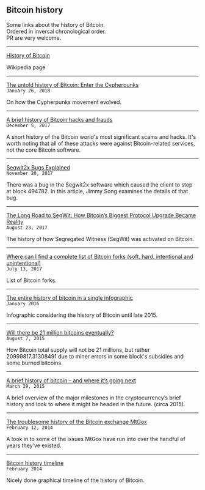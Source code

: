 ## Bitcoin history

Some links about the history of Bitcoin.  
Ordered in inversal chronological order.  
PR are very welcome.

---

[History of Bitcoin](https://en.wikipedia.org/wiki/History_of_bitcoin)

Wikipedia page

---

[The untold history of Bitcoin: Enter the Cypherpunks](https://medium.com/swlh/the-untold-history-of-bitcoin-enter-the-cypherpunks-f764dee962a1)  
`January 26, 2018`

On how the Cypherpunks movement evolved.

---

[A brief history of Bitcoin hacks and frauds](https://arstechnica.com/tech-policy/2017/12/a-brief-history-of-bitcoin-hacks-and-frauds/)  
`December 5, 2017`

A short history of the Bitcoin world's most significant scams and hacks. It's worth noting that all of these attacks were against Bitcoin-related services, not the core Bitcoin software.

---

[Segwit2x Bugs Explained](https://bitcointechtalk.com/segwit2x-bugs-explained-8e0c286124bc)  
`November 20, 2017`

There was a bug in the Segwit2x software which caused the client to stop at block 494782. In this article, Jimmy Song examines the details of that bug.

---

[The Long Road to SegWit: How Bitcoin’s Biggest Protocol Upgrade Became Reality](https://bitcoinmagazine.com/articles/long-road-segwit-how-bitcoins-biggest-protocol-upgrade-became-reality/)  
`August 23, 2017`

The history of how Segregated Witness (SegWit) was activated on Bitcoin.

---

[Where can I find a complete list of Bitcoin forks (soft, hard, intentional and unintentional)](https://bitcoin.stackexchange.com/questions/56607/where-can-i-find-a-complete-list-of-bitcoin-forks-soft-hard-intentional-and-u)  
`July 13, 2017`

List of Bitcoin forks.

---

[The entire history of bitcoin in a single infographic](https://futurism.com/images/the-entire-history-of-bitcoin-in-a-single-infographic)  
`January 2016`

Infographic considering the history of Bitcoin until late 2015.

---

[Will there be 21 million bitcoins eventually?](https://bitcoin.stackexchange.com/questions/38994/will-there-be-21-million-bitcoins-eventually/38998#38998)  
`August 7, 2015`

How Bitcoin total supply will not be 21 millions, but rather 20999817.31308491 due to miner errors in some block's subsidies and some burned bitcoins.

---

[A brief history of bitcoin – and where it’s going next](https://thenextweb.com/insider/2015/03/29/a-brief-history-of-bitcoin-and-where-its-going-next/)  
`March 29, 2015`

A brief overview of the major milestones in the cryptocurrency’s brief history and look to where it might be headed in the future. (circa 2015).

---

[The troublesome history of the Bitcoin exchange MtGox](https://anders.io/the-troublesome-history-of-the-bitcoin-exchange-mtgox/)  
`February 12, 2014`

A look in to some of the issues MtGox have run into over the handful of years they’ve existed.

---

[Bitcoin history timeline](http://historyofbitcoin.org/)  
`February 2014`

Nicely done graphical timeline of the history of Bitcoin.
